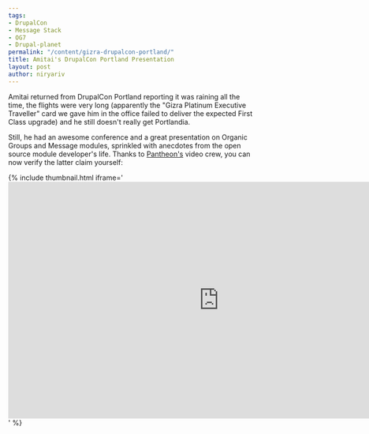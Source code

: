```yaml
---
tags:
- DrupalCon
- Message Stack
- OG7
- Drupal-planet
permalink: "/content/gizra-drupalcon-portland/"
title: Amitai's DrupalCon Portland Presentation
layout: post
author: niryariv
---
```



Amitai returned from DrupalCon Portland reporting it was raining all the time, the flights were very long (apparently the "Gizra Platinum Executive Traveller" card we gave him in the office failed to deliver the expected First Class upgrade) and he still doesn't really get Portlandia.

Still, he had an awesome conference and a great presentation on Organic Groups and Message modules, sprinkled with anecdotes from the open source module developer's life. Thanks to [Pantheon's](https://www.getpantheon.com/blog/drupalcon-portland-video-amitai-burstein-organic-groups-message) video crew, you can now verify the latter claim yourself:

{% include thumbnail.html iframe='<iframe width="853" height="480" src="http://www.youtube.com/embed/XglUUroifsg" frameborder="0" allowfullscreen></iframe>' %}
